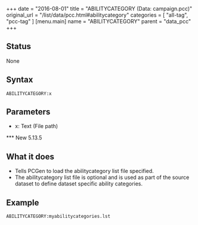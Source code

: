+++
date = "2016-08-01"
title = "ABILITYCATEGORY (Data: campaign.pcc)"
original_url = "/list/data/pcc.html#abilitycategory"
categories = [ "all-tag", "pcc-tag" ]
[menu.main]
    name = "ABILITYCATEGORY"
    parent = "data_pcc"
+++

## Status

None

## Syntax

`ABILITYCATEGORY:x`

## Parameters

-   x: Text (File path)



<span id="abilitycategory"></span> \*\*\* New 5.13.5

What it does
------------

-   Tells PCGen to load the abilitycategory list file specified.
-   The abilitycategory list file is optional and is used as part of the
    source dataset to define dataset specific ability categories.

Example
-------

`ABILITYCATEGORY:myabilitycategories.lst`

